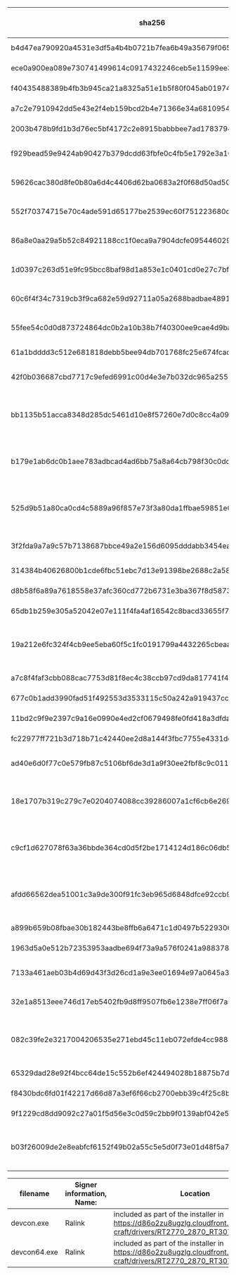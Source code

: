 | sha256                                                           | filename           | Signer information, Name:                          | Co-Signer                                          | where to find the drivers or more info                                                                                                |
|------------------------------------------------------------------|--------------------|----------------------------------------------------|----------------------------------------------------|---------------------------------------------------------------------------------------------------------------------------------------|
| b4d47ea790920a4531e3df5a4b4b0721b7fea6b49a35679f0652f1e590422602 | AsUpIO64.sys       | ASUSTeK Computer Inc.                              |                                                    | https://codeinsecurity.wordpress.com/2016/06/12/asus-uefi-update-driver-physical-memory-readwrite/                                    |
| ece0a900ea089e730741499614c0917432246ceb5e11599ee3a1bb679e24fd2c | AsrDrv10.sys       | ASROCK Incorporation                               |                                                    | https://www.exploit-db.com/exploits/45716                                                                                             |
| f40435488389b4fb3b945ca21a8325a51e1b5f80f045ab019748d0ec66056a8b | AsrDrv101.sys      | ASROCK Incorporation                               |                                                    | https://www.exploit-db.com/exploits/45716                                                                                             |
| a7c2e7910942dd5e43e2f4eb159bcd2b4e71366e34a68109548b9fb12ac0f7cc | AsrDrv102.sys      | ASROCK Incorporation                               |                                                    | https://www.exploit-db.com/exploits/45716                                                                                             |
| 2003b478b9fd1b3d76ec5bf4172c2e8915babbbee7ad1783794acbf8d4c2519d | AsrDrv103.sys      | ASROCK Incorporation                               |                                                    | https://www.exploit-db.com/exploits/45716                                                                                             |
| f929bead59e9424ab90427b379dcdd63fbfe0c4fb5e1792e3a1685541cd5ec65 | BSMEMx64.sys       | BIOSTAR MICROTECH INT'L CORP                       |                                                    | https://download.biostar.com.tw/upload/Driver/S_Software_Intel_300/TemperatureMonitor_NEW.zip                                         |
| 59626cac380d8fe0b80a6d4c4406d62ba0683a2f0f68d50ad506ca1b1cf25347 | BSMIXP64.sys       | BIOSTAR MICROTECH INT'L CORP                       |                                                    | https://download.biostar.com.tw/upload/Driver/S_Software_Intel_300/TemperatureMonitor_NEW.zip                                         |
| 552f70374715e70c4ade591d65177be2539ec60f751223680dfaccb9e0be0ed9 | BSMIx64.sys        | BIOSTAR MICROTECH INT'L CORP                       |                                                    | https://download.biostar.com.tw/upload/Driver/S_Software_Intel_300/TemperatureMonitor_NEW.zip                                         |
| 86a8e0aa29a5b52c84921188cc1f0eca9a7904dcfe09544602933d8377720219 | BS_Flash64.sys     | BIOSTAR MICROTECH INT'L CORP                       |                                                    | https://download.biostar.com.tw/upload/Driver/S_Software_Intel_300/TemperatureMonitor_NEW.zip                                         |
| 1d0397c263d51e9fc95bcc8baf98d1a853e1c0401cd0e27c7bf5da3fba1c93a8 | BS_HWMIO64_W10.sys | BIOSTAR MICROTECH INT'L CORP                       |                                                    | https://download.biostar.com.tw/upload/Driver/S_Software_Intel_300/TemperatureMonitor_NEW.zip                                         |
| 60c6f4f34c7319cb3f9ca682e59d92711a05a2688badbae4891b1303cd384813 | BS_HWMIo64.sys     | BIOSTAR MICROTECH INT'L CORP                       |                                                    | https://download.biostar.com.tw/upload/Driver/S_Software_Intel_300/TemperatureMonitor_NEW.zip                                         |
| 55fee54c0d0d873724864dc0b2a10b38b7f40300ee9cae4d9baaf8a202c4049a | BS_I2c64.sys       | BIOSTAR MICROTECH INT'L CORP                       |                                                    | https://download.biostar.com.tw/upload/Driver/S_Software_Intel_300/TemperatureMonitor_NEW.zip                                         |
| 61a1bdddd3c512e681818debb5bee94db701768fc25e674fcad46592a3259bd0 | GLCKIO2.sys        | ASUSTeK Computer Inc.                              |                                                    | https://codeinsecurity.wordpress.com/2016/06/12/asus-uefi-update-driver-physical-memory-readwrite/                                    |
| 42f0b036687cbd7717c9efed6991c00d4e3e7b032dc965a2556c02177dfdad0f | GVCIDrv64.sys      | GIGA-BYTE TECHNOLOGY CO., LTD.                     |                                                    | https://www.secureauth.com/labs/advisories/gigabyte-drivers-elevation-privilege-vulnerabilities                                       |
| bb1135b51acca8348d285dc5461d10e8f57260e7d0c8cc4a092734d53fc40cbc | HwOs2Ec10x64.sys   | Huawei Technologies Co.,Ltd.                       | Microsoft Windows Hardware Compatibility Publisher | https://web.archive.org/web/20190317184311/https://consumer.huawei.com/us/support/pc/matebook-x-pro/                                  |
| b179e1ab6dc0b1aee783adbcad4ad6bb75a8a64cb798f30c0dd2ee8aaf43e6de | HwOs2Ec7x64.sys    | Huawei Technologies Co.,Ltd.                       | Microsoft Windows Hardware Compatibility Publisher | https://web.archive.org/web/20190317184311/https://consumer.huawei.com/us/support/pc/matebook-x-pro/                                  |
| 525d9b51a80ca0cd4c5889a96f857e73f3a80da1ffbae59851e0f51bdfb0b6cd | MsIo64.sys         | MICSYS Technology Co., Ltd.                        | Microsoft Windows Hardware Compatibility Publisher | https://github.com/rwfpl/rewolf-msi-exploit                                                                                           |
| 3f2fda9a7a9c57b7138687bbce49a2e156d6095dddabb3454ea09737e02c3fa5 | NBIOLib_X64.sys    | MICRO-STAR INTERNATIONAL CO., LTD.                 |                                                    | https://github.com/rwfpl/rewolf-msi-exploit                                                                                           |
| 314384b40626800b1cde6fbc51ebc7d13e91398be2688c2a58354aa08d00b073 | NCHGBIOS2x64.SYS   | TOSHIBA CORPORATION                                |                                                    | https://support.dynabook.com/support/viewContentDetail?contentId=4016085                                                              |
| d8b58f6a89a7618558e37afc360cd772b6731e3ba367f8d58734ecee2244a530 | NTIOLib_X64.sys    | Micro-Star Int'l Co. Ltd.                          |                                                    | https://github.com/rwfpl/rewolf-msi-exploit                                                                                           |
| 65db1b259e305a52042e07e111f4fa4af16542c8bacd33655f753ef642228890 | PhlashNT.sys       | Phoenix Technology Ltd.                            |                                                    | Bios Update tool                                                                                                                      |
| 19a212e6fc324f4cb9ee5eba60f5c1fc0191799a4432265cbeaa3307c76a7fc0 | Phymemx64.sys      | Huawei Technologies Co.,Ltd.                       | Microsoft Windows Hardware Compatibility Publisher | http://download-c1.huawei.com/download/downloadCenter?downloadId=98665&version=416103&siteCode=jp                                     |
| a7c8f4faf3cbb088cac7753d81f8ec4c38ccb97cd9da817741f49272e8d01200 | UCOREW64.SYS       | American Megatrends, Inc.                          |                                                    | BIOS Flash Tool                                                                                                                       |
| 677c0b1add3990fad51f492553d3533115c50a242a919437ccb145943011d2bf | WinFlash64.sys     | Phoenix Technology Ltd.                            |                                                    | BIOS Flash Tool                                                                                                                       |
| 11bd2c9f9e2397c9a16e0990e4ed2cf0679498fe0fd418a3dfdac60b5c160ee5 | WinRing0x64.sys    | Noriyuki MIYAZAKI                                  |                                                    | Wormhole driver by design                                                                                                             |
| fc22977ff721b3d718b71c42440ee2d8a144f3fbc7755e4331ddd5bcc65158d2 | amifldrv64.sys     | American Megatrends, Inc.                          |                                                    | BIOS Flash tool                                                                                                                       |
| ad40e6d0f77c0e579fb87c5106bf6de3d1a9f30ee2fbf8c9c011f377fa05f173 | atillk64.sys       | ATI Technologies, Inc                              |                                                    | ATI GPU flash update tool                                                                                                             |
| 18e1707b319c279c7e0204074088cc39286007a1cf6cb6e269d5067d8d0628c6 | dbk64.sys          | Cheat Engine                                       | Microsoft Windows Hardware Compatibility Publisher | Wormhole by Design                                                                                                                    |
| c9cf1d627078f63a36bbde364cd0d5f2be1714124d186c06db5bcdf549a109f8 | mtcBSv64.sys       | Getac Technology Corp.                             | Microsoft Windows Hardware Compatibility Publisher | Search for "getac bios" or  windows update catalog  0859190d-fb2d-41bf-98a0-a736b3502d85_77ee5a4539da45d47826338c3e4ee56462d702db.cab |
| afdd66562dea51001c3a9de300f91fc3eb965d6848dfce92ccb9b75853e02508 | nvflash.sys        | NVIDIA Corporation                                 | Microsoft Windows Hardware Compatibility Publisher | Nvidia GPU flash update tool                                                                                                          |
| a899b659b08fbae30b182443be8ffb6a6471c1d0497b52293061754886a937a3 | nvflsh64.sys       | NVIDIA Corporation                                 |                                                    | https://us.msi.com/Laptop/support/gt72-dominator-pro-gtx-980m#down-firmware                                                           |
| 1963d5a0e512b72353953aadbe694f73a9a576f0241a988378fa40bf574eda52 | phymem64.sys       | Super Micro Computer, Inc.                         |                                                    | Supermicro update tools                                                                                                               |
| 7133a461aeb03b4d69d43f3d26cd1a9e3ee01694e97a0645a3d8aa1a44c39129 | rtkio64.sys        | Realtek Semiconductor Corp.                        |                                                    | https://ftp.hp.com/pub/softpaq/sp87501-88000/sp87568.exe                                                                              |
| 32e1a8513eee746d17eb5402fb9d8ff9507fb6e1238e7ff06f7a5c50ff3df993 | rtkiow10x64.sys    | Realtek Semiconductor Corp.                        |                                                    | https://ftp.hp.com/pub/softpaq/sp87501-88000/sp87568.exe                                                                              |
| 082c39fe2e3217004206535e271ebd45c11eb072efde4cc9885b25ba5c39f91d | rtkiow8x64.sys     | Realtek Semiconductor Corp.                        | Microsoft Windows Hardware Compatibility Publisher | https://ftp.hp.com/pub/softpaq/sp87501-88000/sp87568.exe                                                                              |
| 65329dad28e92f4bcc64de15c552b6ef424494028b18875b7dba840053bc0cdd | segwindrvx64.sys   | Insyde Software Corp.                              |                                                    | Insyde firmware update tools H2OFFT                                                                                                   |
| f8430bdc6fd01f42217d66d87a3ef6f66cb2700ebb39c4f25c8b851858cc4b35 | superbmc.sys       | Super Micro Computer, Inc.                         |                                                    | Supermicro update tools                                                                                                               |
| 9f1229cd8dd9092c27a01f5d56e3c0d59c2bb9f0139abf042e56f343637fda33 | semav6msr.sys      | Intel (R) Code Signing External                    |                                                    | Intel® Computing Improvement Program                                                                                                  |
| b03f26009de2e8eabfcf6152f49b02a55c5e5d0f73e01d48f5a745f93ce93a29 | piddrv64.sys       | Microsoft Windows Hardware Compatibility Publisher |                                                    | Intel® Processor Identification Utility for Windows                                                                                   |


| filename     | Signer information, Name: | Location                                                                                                                |
|--------------|---------------------------|-------------------------------------------------------------------------------------------------------------------------|
| devcon.exe   | Ralink                    | included as part of the installer in https://d86o2zu8ugzlg.cloudfront.net/mediatek-craft/drivers/RT2770_2870_RT307x.zip |
| devcon64.exe | Ralink                    | included as part of the installer in https://d86o2zu8ugzlg.cloudfront.net/mediatek-craft/drivers/RT2770_2870_RT307x.zip |
